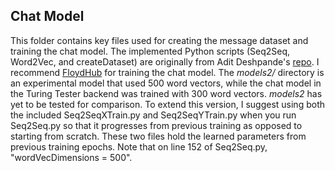 ## Chat Model

This folder contains key files used for creating the message dataset and training the chat model. The implemented Python scripts (Seq2Seq, Word2Vec, and createDataset) are originally from Adit Deshpande's [repo](https://github.com/adeshpande3/Facebook-Messenger-Bot). I recommend [FloydHub](https://www.floydhub.com/) for training the chat model. The _models2/_ directory is an experimental model that used 500 word vectors, while the chat model in the Turing Tester backend was trained with 300 word vectors. _models2_ has yet to be tested for comparison. To extend this version, I suggest using both the included Seq2SeqXTrain.py and Seq2SeqYTrain.py when you run Seq2Seq.py so that it progresses from previous training as opposed to starting from scratch. These two files hold the learned parameters from previous training epochs. Note that on line 152 of Seq2Seq.py, "wordVecDimensions = 500".
